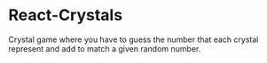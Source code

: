 # React-Crystals
Crystal game where you have to guess the number that each crystal represent and add to match a given random number.
